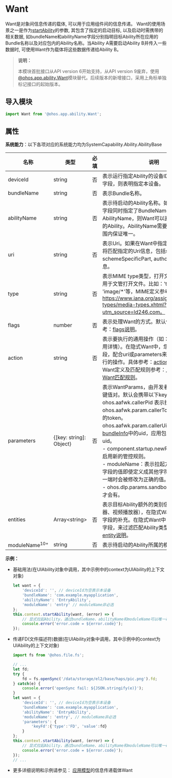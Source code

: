 # Want

Want是对象间信息传递的载体, 可以用于应用组件间的信息传递。 Want的使用场景之一是作为[startAbility](js-apis-inner-application-uiAbilityContext.md#uiabilitycontextstartability)的参数, 其包含了指定的启动目标, 以及启动时需携带的相关数据, 如bundleName和abilityName字段分别指明目标Ability所在应用的Bundle名称以及对应包内的Ability名称。当Ability A需要启动Ability B并传入一些数据时, 可使用Want作为载体将这些数据传递给Ability B。

> **说明：**
> 
> 本模块首批接口从API version 6开始支持，从API version 9废弃，使用[@ohos.app.ability.Want](js-apis-app-ability-want.md)模块替代。后续版本的新增接口，采用上角标单独标记接口的起始版本。

## 导入模块

```ts
import Want from '@ohos.app.ability.Want';
```

## 属性

**系统能力**：以下各项对应的系统能力均为SystemCapability.Ability.AbilityBase

| 名称        | 类型                 | 必填 | 说明                                                         |
| ----------- | -------------------- | ---- | ------------------------------------------------------------ |
| deviceId    | string               | 否   | 表示运行指定Ability的设备ID。如果未设置该字段，则表明指定本设备。                                |
| bundleName   | string               | 否   | 表示Bundle名称。 |
| abilityName  | string               | 否   | 表示待启动的Ability名称。如果在Want中该字段同时指定了BundleName和AbilityName，则Want可以直接匹配到指定的Ability。AbilityName需要在一个应用的范围内保证唯一。 |
| uri          | string               | 否   | 表示Uri。如果在Want中指定了Uri，则Want将匹配指定的Uri信息，包括scheme, schemeSpecificPart, authority和path信息。 |
| type         | string               | 否   | 表示MIME type类型，打开文件的类型，主要用于文管打开文件。比如：'text/xml' 、 'image/*'等，MIME定义参考：https://www.iana.org/assignments/media-types/media-types.xhtml?utm_source=ld246.com。   |
| flags        | number               | 否   | 表示处理Want的方式。默认传数字，具体参考：[flags说明](js-apis-ability-wantConstant.md#wantconstantflags)。 |
| action      | string               | 否   | 表示要执行的通用操作（如：查看、分享、应用详情）。在隐式Want中，您可以定义该字段，配合uri或parameters来表示对数据要执行的操作。具体参考：[action说明](js-apis-ability-wantConstant.md#wantconstantaction)。隐式Want定义及匹配规则参考：[显式Want与隐式Want匹配规则](../../application-models/explicit-implicit-want-mappings.md)。                           |
| parameters   | {[key: string]: Object} | 否   | 表示WantParams，由开发者自行决定传入的键值对。默认会携带以下key值：<br>ohos.aafwk.callerPid 表示拉起方的pid。<br>ohos.aafwk.param.callerToken 表示拉起方的token。<br>ohos.aafwk.param.callerUid 表示[bundleInfo](js-apis-bundle-BundleInfo.md#bundleinfo)中的uid，应用包里应用程序的uid。<br />- component.startup.newRules：表示是否启用新的管控规则。<br />- moduleName：表示拉起方的模块名，该字段的值即使定义成其他字符串，在传递到另一端时会被修改为正确的值。<br />- ohos.dlp.params.sandbox：表示dlp文件才会有。                                       |
| entities    | Array\<string>       | 否   | 表示目标Ability额外的类别信息（如：浏览器、视频播放器），在隐式Want中是对action字段的补充。在隐式Want中，您可以定义该字段，来过滤匹配Ability类型。具体参考：[entity说明](js-apis-app-ability-wantConstant.md#wantconstantentity)。                                    |
| moduleName<sup>10+</sup> | string | 否    | 表示待启动的Ability所属的模块（module）。 |

**示例：**

- 基础用法(在UIAbility对象中调用，其中示例中的context为UIAbility的上下文对象)

  ```ts
  let want = {
      'deviceId': '', // deviceId为空表示本设备
      'bundleName': 'com.example.myapplication',
      'abilityName': 'EntryAbility',
      'moduleName': 'entry' // moduleName非必选
  };
  this.context.startAbility(want, (error) => {
      // 显式拉起Ability，通过bundleName、abilityName和moduleName可以唯一确定一个Ability
      console.error('error.code = ${error.code}');
  });
  ```

- 传递FD(文件描述符)数据(在UIAbility对象中调用，其中示例中的context为UIAbility的上下文对象)

  ```ts
  import fs from '@ohos.file.fs';
  
  // ...
  let fd;
  try {
      fd = fs.openSync('/data/storage/el2/base/haps/pic.png').fd;
  } catch(e) {
      console.error('openSync fail: ${JSON.stringify(e)}');
  }
  let want = {
      'deviceId': '', // deviceId为空表示本设备
      'bundleName': 'com.example.myapplication',
      'abilityName': 'EntryAbility',
      'moduleName': 'entry', // moduleName非必选
      'parameters': {
          'keyFd':{'type':'FD', 'value':fd}
      }
  };
  this.context.startAbility(want, (error) => {
      // 显式拉起Ability，通过bundleName、abilityName和moduleName可以唯一确定一个Ability
      console.error('error.code = ${error.code}');
  });
  // ...
  ```
  
- 更多详细说明和示例请参见： [应用模型](../../application-models/application-model-composition.md)的信息传递载体Want

  <!--no_check-->